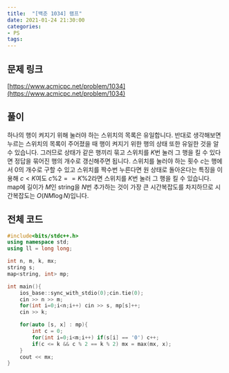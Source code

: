 ```yaml
---
title:  "[백준 1034] 램프"
date: 2021-01-24 21:30:00
categories: 
- PS
tags:
---
```


## 문제 링크
[https://www.acmicpc.net/problem/1034](https://www.acmicpc.net/problem/1034)

## 풀이

하나의 행이 켜지기 위해 눌러야 하는 스위치의 목록은 유일합니다. 반대로 생각해보면 누르는 스위치의 목록이 주어졌을 때 행이 켜지기 위한 행의 상태 또한 유일한 것을 알 수 있습니다. 그러므로 상태가 같은 행끼리 묶고 스위치를 $K$번 눌러 그 행을 킬 수 있다면 정답을 묶어진 행의 개수로 갱신해주면 됩니다. 스위치를 눌러야 하는 횟수 $c$는 행에서 $0$의 개수로 구할 수 있고 스위치를 짝수번 누른다면 원 상태로 돌아온다는 특징을 이용해 $c < K$여도 $c\%2 == K\%2$라면 스위치를 $K$번 눌러 그 행을 킬 수 있습니다. map에 길이가 $M$인 string을 $N$번 추가하는 것이 가장 큰 시간복잡도를 차지하므로 시간복잡도는 $O(NM \log N)$입니다.



## 전체 코드

```cpp
#include<bits/stdc++.h>
using namespace std;
using ll = long long;

int n, m, k, mx;
string s;
map<string, int> mp;

int main(){
    ios_base::sync_with_stdio(0);cin.tie(0);
    cin >> n >> m;
    for(int i=0;i<n;i++) cin >> s, mp[s]++;
    cin >> k;

    for(auto [s, x] : mp){
        int c = 0;
        for(int i=0;i<m;i++) if(s[i] == '0') c++;
        if(c <= k && c % 2 == k % 2) mx = max(mx, x);
    }
    cout << mx;
}
```

